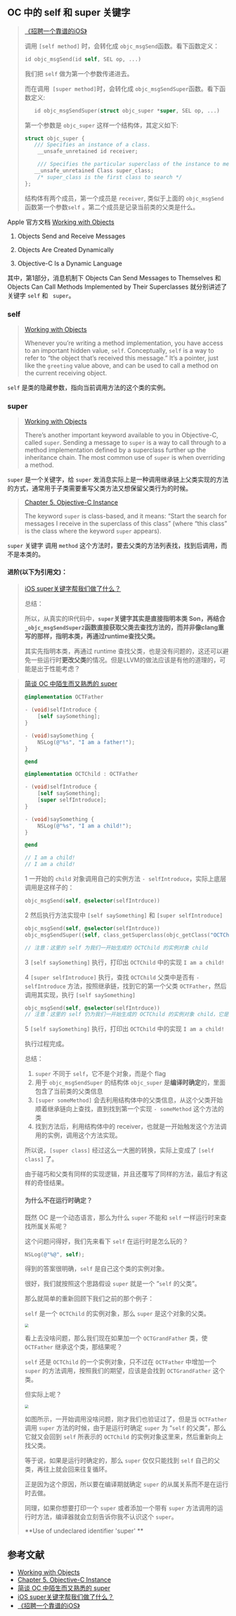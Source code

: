 ## OC 中的 self 和 super 关键字



> [《招聘一个靠谱的iOS》](https://github.com/ChenYilong/iOSInterviewQuestions/blob/master/01%E3%80%8A%E6%8B%9B%E8%81%98%E4%B8%80%E4%B8%AA%E9%9D%A0%E8%B0%B1%E7%9A%84iOS%E3%80%8B%E9%9D%A2%E8%AF%95%E9%A2%98%E5%8F%82%E8%80%83%E7%AD%94%E6%A1%88/%E3%80%8A%E6%8B%9B%E8%81%98%E4%B8%80%E4%B8%AA%E9%9D%A0%E8%B0%B1%E7%9A%84iOS%E3%80%8B%E9%9D%A2%E8%AF%95%E9%A2%98%E5%8F%82%E8%80%83%E7%AD%94%E6%A1%88%EF%BC%88%E4%B8%8A%EF%BC%89.md#21-%E4%B8%8B%E9%9D%A2%E7%9A%84%E4%BB%A3%E7%A0%81%E8%BE%93%E5%87%BA%E4%BB%80%E4%B9%88)
>
>调用 `[self method]` 时，会转化成 `objc_msgSend`函数。看下函数定义：
> 
>    ```objective-c
>    id objc_msgSend(id self, SEL op, ...)
> ```
> 
> 我们把 `self` 做为第一个参数传递进去。
> 
> 而在调用` [super method]`时，会转化成 `objc_msgSendSuper`函数。看下函数定义:
> 
> ```objective-c
>    id objc_msgSendSuper(struct objc_super *super, SEL op, ...)
> ```
> 
>第一个参数是 `objc_super` 这样一个结构体，其定义如下:
> 
>```objective-c
> struct objc_super {
>    /// Specifies an instance of a class.
>     __unsafe_unretained id receiver;
> 
>     /// Specifies the particular superclass of the instance to message. 
>    __unsafe_unretained Class super_class;
>     /* super_class is the first class to search */
>};
> ```
>
> 结构体有两个成员，第一个成员是 `receiver`, 类似于上面的 `objc_msgSend`函数第一个参数`self` 。第二个成员是记录当前类的父类是什么。
> 



Apple 官方文档 [Working with Objects](https://developer.apple.com/library/archive/documentation/Cocoa/Conceptual/ProgrammingWithObjectiveC/WorkingwithObjects/WorkingwithObjects.html) 

1. Objects Send and Receive Messages

2. Objects Are Created Dynamically

3. Objective-C Is a Dynamic Language

其中，第1部分，消息机制下 Objects Can Send Messages to Themselves 和 Objects Can Call Methods Implemented by Their Superclasses 就分别讲述了关键字 `self`  和 ` super`。




### self
>  [Working with Objects](https://developer.apple.com/library/archive/documentation/Cocoa/Conceptual/ProgrammingWithObjectiveC/WorkingwithObjects/WorkingwithObjects.html) 
>
> Whenever you’re writing a method implementation, you have access to an important hidden value, `self`. Conceptually, `self` is a way to refer to “the object that’s received this message.” It’s a pointer, just like the `greeting` value above, and can be used to call a method on the current receiving object.

`self` 是类的隐藏参数，指向当前调用方法的这个类的实例。



### super

>  [Working with Objects](https://developer.apple.com/library/archive/documentation/Cocoa/Conceptual/ProgrammingWithObjectiveC/WorkingwithObjects/WorkingwithObjects.html) 
>
> There’s another important keyword available to you in Objective-C, called `super`. Sending a message to `super` is a way to call through to a method implementation defined by a superclass further up the inheritance chain. The most common use of `super` is when overriding a method.

 `super` 是一个关键字，给 `super` 发消息实际上是一种调用继承链上父类实现的方法的方式，通常用于子类需要重写父类方法又想保留父类行为的时候。

> [Chapter 5. Objective-C Instance](http://www.apeth.com/iOSBook/ch05.html)
>
> The keyword `super` is class-based, and it means: “Start the search for messages I receive in the superclass of this class” (where “this class” is the class where the keyword `super` appears).

`super` 关键字 调用 `method` 这个方法时，要去父类的方法列表找，找到后调用，而不是本类的。



#### 进阶(以下为引用文)：

> [iOS super关键字帮我们做了什么？](https://www.jianshu.com/p/87fe5efe104e)
>
> 总结：
>
> 所以，从真实的IR代码中，**`super`关键字其实是直接指明本类 Son，再结合`_objc_msgSendSuper2`函数直接获取父类去查找方法的，而并非像clang重写的那样，指明本类，再通过runtime查找父类。**
>
> 其实先指明本类，再通过 runtime 查找父类，也是没有问题的，这还可以避免一些运行时**更改父类**的情况。但是LLVM的做法应该是有他的道理的，可能是出于性能考虑？



> [简谈 OC 中陌生而又熟悉的 super](https://zesming.com/oc-super/)
>
> ```objective-c
> @implementation OCTFather
> 
> - (void)selfIntroduce {
>     [self saySomething];
> }
> 
> - (void)saySomething {
>     NSLog(@"%s", "I am a father!");
> }
> 
> @end
> 
> @implementation OCTChild : OCTFather
> 
> - (void)selfIntroduce {
>     [self saySomething];
>     [super selfIntroduce];
> }
> 
> - (void)saySomething {
>     NSLog(@"%s", "I am a child!");
> }
> 
> @end
> 
> // I am a child!
> // I am a child!
> 
> ```
>
> 1 一开始的 `child` 对象调用自己的实例方法 `- selfIntroduce`，实际上底层调用是这样子的：
>
> ```objective-c
> objc_msgSend(self, @selector(selfIntrduce))
> ```
>
> 2 然后执行方法实现中 `[self saySomething]` 和 `[super selfIntroduce]`
>
> ```objective-c
> objc_msgSend(self, @selector(selfIntrduce))
> objc_msgSendSuper({self, class_getSuperclass(objc_getClass("OCTChild"))},@selector(selfIntroduce))
> 
> // 注意：这里的 self 为我们一开始生成的 OCTChild 的实例对象 child
> ```
>
> 3 `[self saySomething]` 执行，打印出 `OCTChild` 中的实现 `I am a child!`
>
> 4 `[super selfIntroduce]` 执行，查找 `OCTChild` 父类中是否有 `- selfIntroduce` 方法，按照继承链，找到它的第一个父类 `OCTFather`，然后调用其实现，执行 `[self saySomething]`
>
> ```objective-c
> objc_msgSend(self, @selector(selfIntrduce))
> // 注意：这里的 self 仍为我们一开始生成的 OCTChild 的实例对象 child，它是通过 objc_msgSendSuper 里面的 objc_super 这一 struct 带过来的。
> ```
>
> 5 `[self saySomething]` 执行，打印出 `OCTChild` 中的实现 `I am a child!`
>
> 执行过程完成。
>
> 总结：
>
> 1. `super` 不同于 `self`，它不是个对象，而是个 flag
> 2. 用于 `objc_msgSendSuper` 的结构体 `objc_super` 是**编译时确定**的，里面包含了当前类的父类信息
> 3. `[super someMethod]` 会去利用结构体中的父类信息，从这个父类开始顺着继承链向上查找，直到找到第一个实现 `- someMethod` 这个方法的类
> 4. 找到方法后，利用结构体中的 receiver，也就是一开始触发这个方法调用的实例，调用这个方法实现。
>
> 所以说，`[super class]` 经过这么一大圈的转换，实际上变成了 `[self class]` 了。
>
> 由于碰巧和父类有同样的实现逻辑，并且还覆写了同样的方法，最后才有这样的奇怪结果。
>
> #### 为什么不在运行时确定？
>
> 既然 OC 是一个动态语言，那么为什么 `super` 不能和 `self` 一样运行时来查找所属关系呢？
>
> 这个问题问得好，我们先来看下 `self` 在运行时是怎么玩的？
>
> ```objective-c
> NSLog(@"%@", self);
> ```
>
> 得到的答案很明确，`self` 是自己这个类的实例对象。
>
> 很好，我们就按照这个思路假设 `super` 就是一个 “`self` 的父类”。
>
> 那么就简单的重新回顾下我们之前的那个例子：
>
> `self` 是一个 `OCTChild` 的实例对象，那么 `super` 是这个对象的父类。
>
> <img src="../../assets/self-super-1.png" style="zoom:50%;" />
>
> 看上去没啥问题，那么我们现在如果加一个 `OCTGrandFather` 类，使 `OCTFather` 继承这个类，那结果呢？
>
> `self` 还是 `OCTChild` 的一个实例对象，只不过在 `OCTFather` 中增加一个 `super` 的方法调用，按照我们的期望，应该是会找到 `OCTGrandFather` 这个类。
>
> 但实际上呢？
>
> <img src="../../assets/self-super-2.png" style="zoom:50%;" />
>
> 如图所示，一开始调用没啥问题，刚才我们也验证过了，但是当 `OCTFather` 调用 `super` 方法的时候，由于是运行时确定 `super` 为 “`self` 的父类”，那么它就又会回到 `self` 所表示的 `OCTChild` 的实例对象这里来，然后重新向上找父类。
>
> 等于说，如果是运行时确定的，那么 `super` 仅仅只能找到 `self` 自己的父类，再往上就会回来往复循环。
>
> 正是因为这个原因，所以要在编译期就确定 `super` 的从属关系而不是在运行时去做。
>
> 同理，如果你想要打印一个 `super` 或者添加一个带有 `super` 方法调用的运行时方法，编译器就会立刻告诉你我不认识这个 `super`。
>
>  **Use of undeclared identifier 'super' **






## 参考文献

- [Working with Objects](https://developer.apple.com/library/archive/documentation/Cocoa/Conceptual/ProgrammingWithObjectiveC/WorkingwithObjects/WorkingwithObjects.html)
- [Chapter 5. Objective-C Instance](http://www.apeth.com/iOSBook/ch05.html)
- [简谈 OC 中陌生而又熟悉的 super](https://zesming.com/oc-super/)
- [iOS super关键字帮我们做了什么？](https://www.jianshu.com/p/87fe5efe104e)
- [《招聘一个靠谱的iOS》](https://github.com/ChenYilong/iOSInterviewQuestions/blob/master/01%E3%80%8A%E6%8B%9B%E8%81%98%E4%B8%80%E4%B8%AA%E9%9D%A0%E8%B0%B1%E7%9A%84iOS%E3%80%8B%E9%9D%A2%E8%AF%95%E9%A2%98%E5%8F%82%E8%80%83%E7%AD%94%E6%A1%88/%E3%80%8A%E6%8B%9B%E8%81%98%E4%B8%80%E4%B8%AA%E9%9D%A0%E8%B0%B1%E7%9A%84iOS%E3%80%8B%E9%9D%A2%E8%AF%95%E9%A2%98%E5%8F%82%E8%80%83%E7%AD%94%E6%A1%88%EF%BC%88%E4%B8%8A%EF%BC%89.md#21-%E4%B8%8B%E9%9D%A2%E7%9A%84%E4%BB%A3%E7%A0%81%E8%BE%93%E5%87%BA%E4%BB%80%E4%B9%88)

